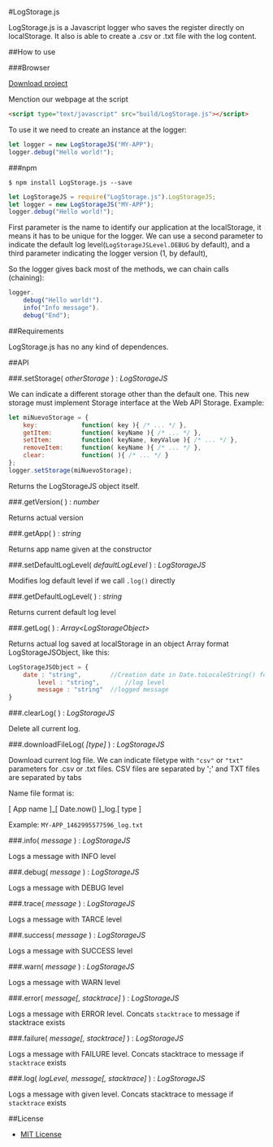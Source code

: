 #LogStorage.js

LogStorage.js is a Javascript logger who saves the register directly on localStorage. It also is able to create a .csv or .txt file with the log content. 

##How to use

###Browser

[Download project](https://github.com/lmfresneda/LogStorage.js/archive/master.zip "Download project")

Menction our webpage at the script

```html
<script type="text/javascript" src="build/LogStorage.js"></script>
```

To use it we need to create an instance at the logger:

```javascript
let logger = new LogStorageJS("MY-APP");
logger.debug("Hello world!");
```

###npm

```
$ npm install LogStorage.js --save
```

```javascript
let LogStorageJS = require("LogStorage.js").LogStorageJS;
let logger = new LogStorageJS("MY-APP");
logger.debug("Hello world!");
```

First parameter is the name to identify our application at the localStorage, it means it has to be unique for the logger. We can use a second parameter to indicate the default log level(`LogStorageJSLevel.DEBUG` by default), and a third parameter indicating the logger version (1, by default),

So the logger gives back most of the methods, we can chain calls (chaining):

```javascript
logger.
    debug("Hello world!").
    info("Info message").
    debug("End");
```

##Requirements

LogStorage.js has no any kind of dependences. 

##API

###.setStorage( *otherStorage* ) : *LogStorageJS*

We can indicate a different storage other than the default one. This new storage must implement Storage interface at the Web API Storage. Example:

```javascript
let miNuevoStorage = {
    key: 			function( key ){ /* ... */ },
    getItem: 		function( keyName ){ /* ... */ },
    setItem: 		function( keyName, keyValue ){ /* ... */ },
    removeItem: 	function( keyName ){ /* ... */ },
    clear: 			function( ){ /* ... */ }
};
logger.setStorage(miNuevoStorage);
```

Returns the LogStorageJS object itself.

###.getVersion( ) : *number*

Returns actual version

###.getApp( ) : *string*

Returns app name given at the constructor

###.setDefaultLogLevel( *defaultLogLevel* ) : *LogStorageJS*

Modifies log default level if we call `.log()` directly 

###.getDefaultLogLevel( ) : *string*

Returns current default log level

###.getLog( ) : *Array\<LogStorageObject\>*

Returns actual log saved at localStorage in an object Array format LogStorageJSObject, like this:

```javascript
LogStorageJSObject = {
    date : "string", 		//Creation date in Date.toLocaleString() format
        level : "string", 		//log level
        message : "string" 	//logged message
}
```

###.clearLog( ) : *LogStorageJS*

Delete all current log.

###.downloadFileLog( *[type]* ) : *LogStorageJS*

Download current log file. We can indicate filetype with `"csv"` or `"txt"` parameters for .csv or .txt files. CSV files are separated by ';' and TXT files are separated by tabs

Name file format is:

[ App name ]_[ Date.now() ]_log.[ type ]

Example: `MY-APP_1462995577596_log.txt`

###.info( *message* ) : *LogStorageJS*

Logs a message with INFO level

###.debug( *message* ) : *LogStorageJS*

Logs a message with DEBUG level

###.trace( *message* ) : *LogStorageJS*

Logs a message with TARCE level

###.success( *message* ) : *LogStorageJS*

Logs a message with SUCCESS level

###.warn( *message* ) : *LogStorageJS*

Logs a message with WARN level

###.error( *message[, stacktrace]* ) : *LogStorageJS*

Logs a message with ERROR level. Concats `stacktrace` to message if stacktrace exists

###.failure( *message[, stacktrace]* ) : *LogStorageJS*

Logs a message with FAILURE level. Concats stacktrace to message if `stacktrace` exists

###.log( *logLevel, message[, stacktrace]* ) : *LogStorageJS*

Logs a message with given level. Concats stacktrace to message if `stacktrace` exists


##License

* [MIT License](https://opensource.org/licenses/MIT)



